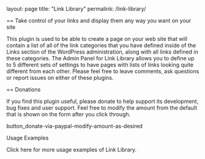 layout: page
title: "Link Library"
permalink: /link-library/

== Take control of your links and display them any way you want on your site

This plugin is used to be able to create a page on your web site that will contain a list of all of the link categories that you have defined inside of the Links section of the WordPress administration, along with all links defined in these categories. The Admin Panel for Link Library allows you to define up to 5 different sets of settings to have pages with lists of links looking quite different from each other. Please feel free to leave comments, ask questions or report issues on either of these plugins.

== Donations

If you find this plugin useful, please donate to help support its development, bug fixes and user support. Feel free to modify the amount from the default that is shown on the form after you click through.

button_donate-via-paypal-modify-amount-as-desired

Usage Examples

Click here for more usage examples of Link Library.
